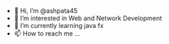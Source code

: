 - 👋 Hi, I’m @ashpata45
- 👀 I’m interested in Web and Network Development
- 🌱 I’m currently learning java fx
- 📫 How to reach me ...

<!---
ashpata45/ashpata45 is a ✨ special ✨ repository because its `README.md` (this file) appears on your GitHub profile.
You can click the Preview link to take a look at your changes.
--->
